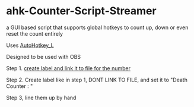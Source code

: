 # ahk-Counter-Script-Streamer
a GUI based script that supports global hotkeys to count up, down or even reset the count entirely

Uses [AutoHotkey_L](https://www.autohotkey.com/download/1.1/)

Designed to be used with OBS

Step 1. [create label and link it to file for the number](https://nerdordie.zendesk.com/hc/article_attachments/360024616811/Streamlabels_Fromfile.gif)

Step 2. Create label like in step 1, DONT LINK TO FILE, and set it to "Death Counter : "

Step 3, line them up by hand
